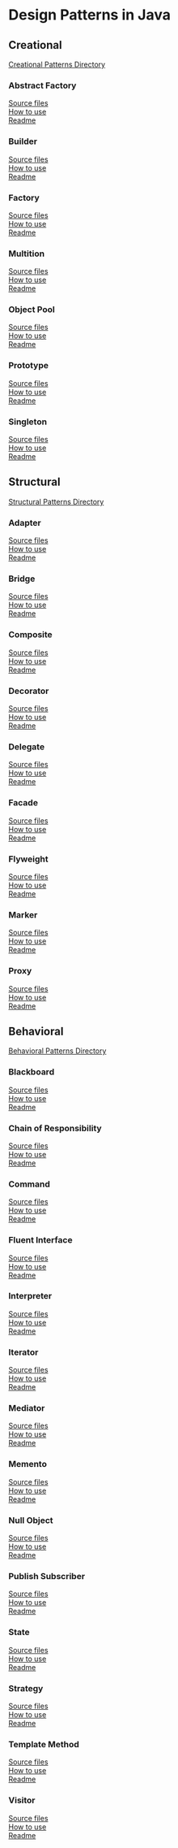 # Design Patterns in Java

## Creational

[Creational Patterns Directory](src/main/java/io/barblin/patterns/creational)

### Abstract Factory

[Source files](src/main/java/io/barblin/patterns/creational/abstract_factory) \
[How to use](src/test/java/io/barblin/patterns/creational/abstract_factory/AbstractFactoryTest.java) \
[Readme](src/main/java/io/barblin/patterns/creational/abstract_factory/README.md)

### Builder

[Source files](src/main/java/io/barblin/patterns/creational/builder) \
[How to use](src/test/java/io/barblin/patterns/creational/builder/BuilderTest.java) \
[Readme](src/main/java/io/barblin/patterns/creational/builder/README.md)

### Factory

[Source files](src/main/java/io/barblin/patterns/creational/factory) \
[How to use](src/test/java/io/barblin/patterns/creational/factory/FactoryTest.java) \
[Readme](src/main/java/io/barblin/patterns/creational/factory/README.md)

### Multition

[Source files](src/main/java/io/barblin/patterns/creational/multition) \
[How to use](src/test/java/io/barblin/patterns/creational/multition/MultitionTest.java) \
[Readme](src/main/java/io/barblin/patterns/creational/multition/README.md)

### Object Pool

[Source files](src/main/java/io/barblin/patterns/creational/object_pool) \
[How to use](src/test/java/io/barblin/patterns/creational/object_pool/ObjectPoolTest.java) \
[Readme](src/main/java/io/barblin/patterns/creational/object_pool/README.md)

### Prototype

[Source files](src/main/java/io/barblin/patterns/creational/prototype) \
[How to use](src/test/java/io/barblin/patterns/creational/prototype/PrototypeTest.java) \
[Readme](src/main/java/io/barblin/patterns/creational/prototype/README.md)

### Singleton

[Source files](src/main/java/io/barblin/patterns/creational/singleton) \
[How to use](src/test/java/io/barblin/patterns/creational/singleton/SingletonTest.java) \
[Readme](src/main/java/io/barblin/patterns/creational/singleton/README.md)

## Structural

[Structural Patterns Directory](src/main/java/io/barblin/patterns/structural)

### Adapter

[Source files](src/main/java/io/barblin/patterns/structural/adapter) \
[How to use](src/test/java/io/barblin/patterns/structural/adapter/AdapterTest.java) \
[Readme](src/main/java/io/barblin/patterns/structural/adapter/README.md)

### Bridge

[Source files](src/main/java/io/barblin/patterns/structural/bridge) \
[How to use](src/test/java/io/barblin/patterns/structural/bridge/BridgeTest.java) \
[Readme](src/main/java/io/barblin/patterns/structural/bridge/README.md)

### Composite

[Source files](src/main/java/io/barblin/patterns/structural/composite) \
[How to use](src/test/java/io/barblin/patterns/structural/composite/CompositeTest.java) \
[Readme](src/main/java/io/barblin/patterns/structural/composite/README.md)

### Decorator

[Source files](src/main/java/io/barblin/patterns/structural/decorator) \
[How to use](src/test/java/io/barblin/patterns/structural/decorator/DecoratorTest.java) \
[Readme](src/main/java/io/barblin/patterns/structural/decorator/README.md)

### Delegate

[Source files](src/main/java/io/barblin/patterns/structural/delegate) \
[How to use](src/test/java/io/barblin/patterns/structural/delegate/DelegateTest.java) \
[Readme](src/main/java/io/barblin/patterns/structural/delegate/README.md)

### Facade

[Source files](src/main/java/io/barblin/patterns/structural/facade) \
[How to use](src/test/java/io/barblin/patterns/structural/facade/FacadeTest.java) \
[Readme](src/main/java/io/barblin/patterns/structural/facade/README.md)

### Flyweight

[Source files](src/main/java/io/barblin/patterns/structural/flyweight) \
[How to use](src/test/java/io/barblin/patterns/structural/flyweight/FlyweightTest.java) \
[Readme](src/main/java/io/barblin/patterns/structural/flyweight/README.md)

### Marker

[Source files](src/main/java/io/barblin/patterns/structural/marker) \
[How to use](src/test/java/io/barblin/patterns/structural/marker/MarkerTest.java) \
[Readme](src/main/java/io/barblin/patterns/structural/marker/README.md)

### Proxy

[Source files](src/main/java/io/barblin/patterns/structural/proxy) \
[How to use](src/test/java/io/barblin/patterns/structural/proxy/ProxyTest.java) \
[Readme](src/main/java/io/barblin/patterns/structural/proxy/README.md)

## Behavioral

[Behavioral Patterns Directory](src/main/java/io/barblin/patterns/behavioral)

### Blackboard

[Source files](src/main/java/io/barblin/patterns/behavioral/blackboard) \
[How to use](src/test/java/io/barblin/patterns/behavioral/blackboard/BlackboardTest.java) \
[Readme](src/main/java/io/barblin/patterns/behavioral/blackboard/README.md)

### Chain of Responsibility

[Source files](src/main/java/io/barblin/patterns/behavioral/chain_of_responsibility) \
[How to use](src/test/java/io/barblin/patterns/behavioral/chain_of_responsibility/ChainOfResponsibilityTest.java) \
[Readme](src/main/java/io/barblin/patterns/behavioral/chain_of_responsibility/README.md)

### Command

[Source files](src/main/java/io/barblin/patterns/behavioral/command) \
[How to use](src/test/java/io/barblin/patterns/behavioral/command/CommandTest.java) \
[Readme](src/main/java/io/barblin/patterns/behavioral/command/README.md)

### Fluent Interface

[Source files](src/main/java/io/barblin/patterns/behavioral/fluent_interface) \
[How to use](src/test/java/io/barblin/patterns/behavioral/fluent_interface/FluentInterfaceTest.java) \
[Readme](src/main/java/io/barblin/patterns/behavioral/fluent_interface/README.md)

### Interpreter

[Source files](src/main/java/io/barblin/patterns/behavioral/interpreter) \
[How to use](src/test/java/io/barblin/patterns/behavioral/interpreter/InterpreterTest.java) \
[Readme](src/main/java/io/barblin/patterns/behavioral/interpreter/README.md)

### Iterator

[Source files](src/main/java/io/barblin/patterns/behavioral/iterator) \
[How to use](src/test/java/io/barblin/patterns/behavioral/iterator/IteratorTest.java) \
[Readme](src/main/java/io/barblin/patterns/behavioral/iterator/README.md)

### Mediator

[Source files](src/main/java/io/barblin/patterns/behavioral/mediator) \
[How to use](src/test/java/io/barblin/patterns/behavioral/mediator/MediatorTest.java) \
[Readme](src/main/java/io/barblin/patterns/behavioral/mediator/README.md)

### Memento

[Source files](src/main/java/io/barblin/patterns/behavioral/memento) \
[How to use](src/test/java/io/barblin/patterns/behavioral/memento/MementoTest.java) \
[Readme](src/main/java/io/barblin/patterns/behavioral/memento/README.md)

### Null Object

[Source files](src/main/java/io/barblin/patterns/behavioral/null_object) \
[How to use](src/test/java/io/barblin/patterns/behavioral/null_object/NullObjectTest.java) \
[Readme](src/main/java/io/barblin/patterns/behavioral/null_object/README.md)

### Publish Subscriber

[Source files](src/main/java/io/barblin/patterns/behavioral/publish_subscriber) \
[How to use](src/test/java/io/barblin/patterns/behavioral/publish_subscriber/PublishSubscriberTest.java) \
[Readme](src/main/java/io/barblin/patterns/behavioral/publish_subscriber/README.md)

### State

[Source files](src/main/java/io/barblin/patterns/behavioral/state) \
[How to use](src/test/java/io/barblin/patterns/behavioral/state/StateTest.java) \
[Readme](src/main/java/io/barblin/patterns/behavioral/state/README.md)

### Strategy

[Source files](src/main/java/io/barblin/patterns/behavioral/strategy) \
[How to use](src/test/java/io/barblin/patterns/behavioral/strategy/StrategyTest.java) \
[Readme](src/main/java/io/barblin/patterns/behavioral/strategy/README.md)

### Template Method

[Source files](src/main/java/io/barblin/patterns/behavioral/template_method) \
[How to use](src/test/java/io/barblin/patterns/behavioral/template_method/TemplateMethodTest.java) \
[Readme](src/main/java/io/barblin/patterns/behavioral/template_method/README.md)

### Visitor

[Source files](src/main/java/io/barblin/patterns/behavioral/visitor) \
[How to use](src/test/java/io/barblin/patterns/behavioral/visitor/VisitorTest.java) \
[Readme](src/main/java/io/barblin/patterns/behavioral/visitor/README.md)